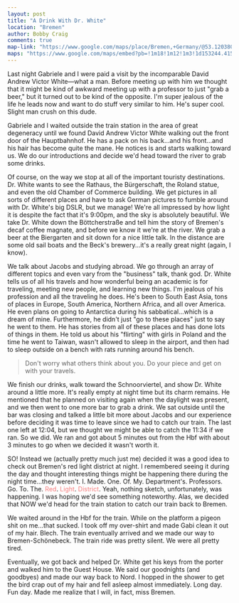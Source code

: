 ```yaml
---
layout: post
title: "A Drink With Dr. White"
location: "Bremen"
author: Bobby Craig
comments: true
map-link: "https://www.google.com/maps/place/Bremen,+Germany/@53.1203809,8.5962027,11z/data=!3m1!4b1!4m5!3m4!1s0x47b128100ceee335:0xc2e8885cf937df51!8m2!3d53.0792962!4d8.8016937"
maps: "https://www.google.com/maps/embed?pb=!1m18!1m12!1m3!1d153244.41592589748!2d8.596204040652324!3d53.12017489544124!2m3!1f0!2f0!3f0!3m2!1i1024!2i768!4f13.1!3m3!1m2!1s0x47b128100ceee335%3A0xc2e8885cf937df51!2sBremen%2C+Germany!5e0!3m2!1sen!2sus!4v1486819410759"
---
```


Last night Gabriele and I were paid a visit by the incomparable David Andrew Victor White&mdash;what a man. Before meeting up with him we thought that it might be kind of awkward meeting up with a professor to just "grab a beer," but it turned out to be kind of the opposite. I'm super jealous of the life he leads now and want to do stuff very similar to him. He's super cool. Slight man crush on this dude.

Gabriele and I waited outside the train station in the area of great degeneracy until we found David Andrew Victor White walking out the front door of the Hauptbahnhof. He has a pack on his back...and his front...and his hair has become quite the mane. He notices is and starts walking toward us. We do our introductions and decide we'd head toward the river to grab some drinks.

Of course, on the way we stop at all of the important touristy destinations. Dr. White wants to see the Rathaus, the Bürgerschaft, the Roland statue, and even the old Chamber of Commerce building. We get pictures in all sorts of different places and have to ask German pictures to fumble around with Dr. White's big DSLR, but we manage! We're all impressed by how light it is despite the fact that it's 9:00pm, and the sky is absolutely beautiful. We take Dr. White down the Böttcherstraße and tell him the story of Bremen's decaf coffee magnate, and before we know it we're at the river. We grab a beer at the Biergarten and sit down for a nice little talk. In the distance are some old sail boats and the Beck's brewery...it's a really great night (again, I know).

We talk about Jacobs and studying abroad. We go through an array of different topics and even vary from the "business" talk, thank god. Dr. White tells us of all his travels and how wonderful being an academic is for traveling, meeting new people, and learning new things. I'm jealous of his profession and all the traveling he does. He's been to South East Asia, tons of places in Europe, South America, Northern Africa, and all over America. He even plans on going to Antarctica during his sabbatical...which is a dream of mine. Furthermore, he didn't just "go to these places" just to say he went to them. He has stories from all of these places and has done lots of things in them. He told us about his "flirting" with girls in Poland and the time he went to Taiwan, wasn't allowed to sleep in the airport, and then had to sleep outside on a bench with rats running around his bench.

<div class="quotation">
  <blockquote>
    Don't worry what others think about you. Do your piece and get on with your travels.
  </blockquote>
</div>

We finish our drinks, walk toward the Schnoorviertel, and show Dr. White around a little more. It's really empty at night time but its charm remains. He mentioned that he planned on visiting again when the daylight was present, and we then went to one more bar to grab a drink. We sat outside until the bar was closing and talked a little bit more about Jacobs and our experience before deciding it was time to leave since we had to catch our train. The last one left at 12:04, but we thought we might be able to catch the 11:34 if we ran. So we did. We ran and got about 5 minutes out from the Hbf with about 3 minutes to go when we decided it wasn't worth it.

SO! Instead we (actually pretty much just me) decided it was a good idea to check out Bremen's red light district at night. I remembered seeing it during the day and thought interesting things might be happening there during the night time...they weren't. I. Made. One. Of. My. Department's. Professors. Go. To. The. <span style="color: rgba(240, 0, 0, 0.5);">Red</span>. <span style="color: rgba(240, 0, 0, 0.5);">Light</span>. <span style="color: rgba(240, 0, 0, 0.5);">District</span>. Yeah, nothing sketch, unfortunately, was happening. I was hoping we'd see something noteworthy. Alas, we decided that NOW we'd head for the train station to catch our train back to Bremen.

We waited around in the Hbf for the train. While on the platform a pigeon shit on me...that sucked. I took off my over-shirt and made Gabi clean it out of my hair. Blech. The train eventually arrived and we made our way to Bremen-Schönebeck. The train ride was pretty silent. We were all pretty tired.

Eventually, we got back and helped Dr. White get his keys from the porter and walked him to the Guest House. We said our goodnights (and goodbyes) and made our way back to Nord. I hopped in the shower to get the bird crap out of my hair and fell asleep almost immediately. Long day. Fun day. Made me realize that I will, in fact, miss Bremen.
